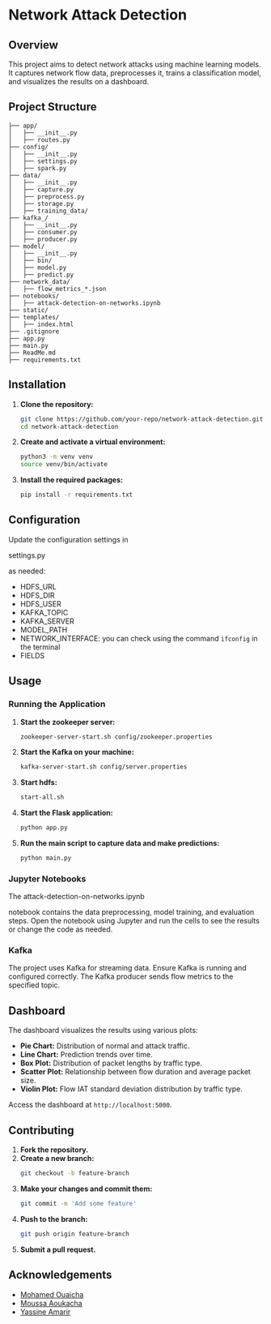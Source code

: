 # Network Attack Detection

## Overview

This project aims to detect network attacks using machine learning models. It captures network flow data, preprocesses it, trains a classification model, and visualizes the results on a dashboard.

## Project Structure

```
├── app/
│   ├── __init__.py
│   ├── routes.py
├── config/
│   ├── __init__.py
│   ├── settings.py
│   ├── spark.py
├── data/
│   ├── __init__.py
│   ├── capture.py
│   ├── preprocess.py
│   ├── storage.py
│   ├── training_data/
├── kafka_/
│   ├── __init__.py
│   ├── consumer.py
│   ├── producer.py
├── model/
│   ├── __init__.py
│   ├── bin/
│   ├── model.py
│   ├── predict.py
├── network_data/
│   ├── flow_metrics_*.json
├── notebooks/
│   ├── attack-detection-on-networks.ipynb
├── static/
├── templates/
│   ├── index.html
├── .gitignore
├── app.py
├── main.py
├── ReadMe.md
├── requirements.txt
```

## Installation

1. **Clone the repository:**
    ```sh
    git clone https://github.com/your-repo/network-attack-detection.git
    cd network-attack-detection
    ```

2. **Create and activate a virtual environment:**
    ```sh
    python3 -m venv venv
    source venv/bin/activate
    ```

3. **Install the required packages:**
    ```sh
    pip install -r requirements.txt
    ```

## Configuration

Update the configuration settings in 

settings.py

 as needed:
- HDFS_URL
- HDFS_DIR
- HDFS_USER
- KAFKA_TOPIC
- KAFKA_SERVER
- MODEL_PATH
- NETWORK_INTERFACE: you can check using the command `ifconfig` in the terminal
- FIELDS

## Usage

### Running the Application

1. **Start the zookeeper server:**
    ```sh
    zookeeper-server-start.sh config/zookeeper.properties
    ```
2. **Start the Kafka on your machine:**
    ```sh
    kafka-server-start.sh config/server.properties
    ```
3. **Start hdfs:**
    ```sh
    start-all.sh
    ```
4. **Start the Flask application:**
    ```sh
    python app.py
    ```

5. **Run the main script to capture data and make predictions:**
    ```sh
    python main.py
    ```


### Jupyter Notebooks

The attack-detection-on-networks.ipynb

notebook contains the data preprocessing, model training, and evaluation steps. Open the notebook using Jupyter and run the cells to see the results or change the code as needed.

### Kafka

The project uses Kafka for streaming data. Ensure Kafka is running and configured correctly. The Kafka producer sends flow metrics to the specified topic.

## Dashboard

The dashboard visualizes the results using various plots:
- **Pie Chart:** Distribution of normal and attack traffic.
- **Line Chart:** Prediction trends over time.
- **Box Plot:** Distribution of packet lengths by traffic type.
- **Scatter Plot:** Relationship between flow duration and average packet size.
- **Violin Plot:** Flow IAT standard deviation distribution by traffic type.

Access the dashboard at `http://localhost:5000`.

## Contributing

1. **Fork the repository.**
2. **Create a new branch:**
    ```sh
    git checkout -b feature-branch
    ```
3. **Make your changes and commit them:**
    ```sh
    git commit -m 'Add some feature'
    ```
4. **Push to the branch:**
    ```sh
    git push origin feature-branch
    ```
5. **Submit a pull request.**


## Acknowledgements

- [Mohamed Ouaicha](https://github.com/bssayla)
- [Moussa Aoukacha](https://github.com/Aoukacha-Moussa)
- [Yassine Amarir](https://github.com/YassineAmrir)